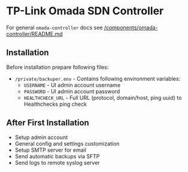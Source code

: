 # TP-Link Omada SDN Controller

For general `omada-controller` docs see [/components/omada-controller/README.md](../../../components/omada-controller/README.md)

## Installation

Before installation prepare following files:

- `/private/backuper.env` - Contains following environment variables:
    - `USERNAME` - UI admin account username
    - `PASSWORD` - UI admin account password
    - `HEALTHCHECK_URL` - Full URL (protocol, domain/host, ping uuid) to Healthchecks ping check

## After First Installation

- Setup admin account
- General config and settings customization
- Setup SMTP server for email
- Send automatic backups via SFTP
- Send logs to remote syslog server

